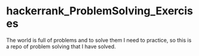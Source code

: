# hackerrank_ProblemSolving_Exercises
The world is full of problems and to solve them I need to practice, so this is a repo of problem solving that I have solved.
